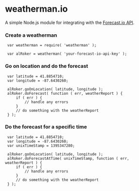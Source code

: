 weatherman.io
===============

A simple Node.js module for integrating with the [Forecast.io API](https://developer.forecast.io/).

### Create a weatherman

```
 var weatherman = require( 'weatherman' );

 var alRoker = weatherman( 'your-forecast-io-api-key' );
```

### Go on location and do the forecast

```
 var latitude = 41.8854710;
 var longitude = -87.6430260;

 alRoker.goOnLocation( latitude, longitude );
 alRoker.doForecast( function ( err, weatherReport ) {
     if ( err ) {
         // handle any errors
     }
     // do something with the weatherReport
 } );
```

### Do the forecast for a specific time

```
 var latitude = 41.8854710;
 var longitude = -87.6430260;
 var unixTimeStamp = 1395347280;

 alRoker.goOnLocation( latitude, longitude );
 alRoker.doForecastAtTime( unixTimeStamp, function ( err, weatherReport ) {
     if ( err ) {
         // handle any errors
     }
     // do something with the weatherReport
 } );
```
